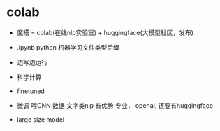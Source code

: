 # colab
- 魔搭 = colab(在线nlp实验室) + huggingface(大模型社区，发布)
- .ipynb python 机器学习文件类型后缀
- 边写边运行
- 科学计算 

- finetuned
- 微调 喂CNN 数据 
   文字类nlp 有优势
   专业， openai, 还要有huggingface 
- large size model